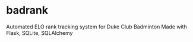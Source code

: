 # badrank
Automated ELO rank tracking system for Duke Club Badminton
Made with Flask, SQLite, SQLAlchemy
